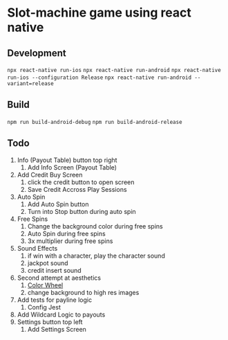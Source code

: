 # Slot-machine game using react native

## Development

```npx react-native run-ios```
```npx react-native run-android```
```npx react-native run-ios --configuration Release```
```npx react-native run-android --variant=release```

## Build

```npm run build-android-debug```
```npm run build-android-release```

## Todo

1. Info (Payout Table) button top right
   1. Add Info Screen (Payout Table)
2. Add Credit Buy Screen
   1. click the credit button to open screen
   2. Save Credit Accross Play Sessions
3. Auto Spin
   1. Add Auto Spin button
   2. Turn into Stop button during auto spin
4. Free Spins
   1. Change the background color during free spins
   2. Auto Spin during free spins
   3. 3x multiplier during free spins
5. Sound Effects
   1. if win with a character, play the character sound
   2. jackpot sound
   3. credit insert sound
6. Second attempt at aesthetics
   1. [Color Wheel](https://www.canva.com/colors/color-wheel)
   2. change background to high res images
7. Add tests for payline logic
    1. Config Jest
8. Add Wildcard Logic to payouts
9. Settings button top left
    1. Add Settings Screen
